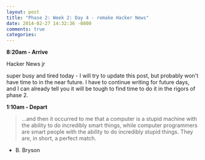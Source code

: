 ```yaml
---
layout: post
title: "Phase 2: Week 2: Day 4 - remake Hacker News"
date: 2014-02-27 14:32:36 -0800
comments: true
categories: 
---
```


**8:20am - Arrive**

Hacker News jr

super busy and tired today - I will try to update this post, but probably won't have time to in the near future. I have to continue writing for future days, and I can already tell you it will be tough to find time to do it in the rigors of phase 2.




**1:10am - Depart**

>...and then it occurred to me that a computer is a stupid machine with the ability to do incredibly smart things, while computer programmers are smart people with the ability to do incredibly stupid things. They are, in short, a perfect match.  
- B. Bryson
